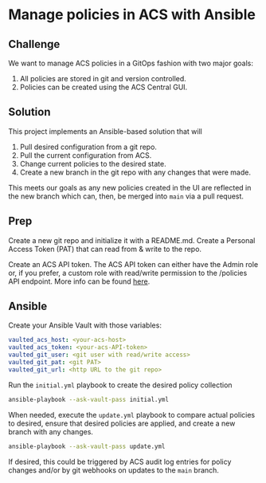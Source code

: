# Manage policies in ACS with Ansible

## Challenge

We want to manage ACS policies in a GitOps fashion with two major goals:

1.  All policies are stored in git and version controlled.
2.  Policies can be created using the ACS Central GUI.

## Solution

This project implements an Ansible-based solution that will

1.  Pull desired configuration from a git repo.
2.  Pull the current configuration from ACS.
3.  Change current policies to the desired state.
4.  Create a new branch in the git repo with any changes that were made.

This meets our goals as any new policies created in the UI are reflected in the new branch which can, then, be merged into `main` via a pull request.

## Prep

Create a new git repo and initialize it with a README.md.  Create a Personal Access Token (PAT) that can read from & write to the repo.

Create an ACS API token.  The ACS API token can either have the Admin role or, if you prefer, a custom role with read/write permission to the /policies API endpoint.  More info can be found [here](https://docs.openshift.com/acs/3.67/cli/getting-started-cli.html#cli-authentication_cli-getting-started).

## Ansible

Create your Ansible Vault with those variables:

```yaml
vaulted_acs_host: <your-acs-host>
vaulted_acs_token: <your-acs-API-token>
vaulted_git_user: <git user with read/write access>
vaulted_git_pat: <git PAT>
vaulted_git_url: <http URL to the git repo>
```

Run the `initial.yml` playbook to create the desired policy collection

```bash
ansible-playbook --ask-vault-pass initial.yml
```

When needed, execute the `update.yml` playbook to compare actual policies to desired, ensure that desired policies are applied, and create a new branch with any changes.

```bash
ansible-playbook --ask-vault-pass update.yml
```

If desired, this could be triggered by ACS audit log entries for policy changes and/or by git webhooks on updates to the `main` branch.

